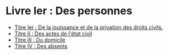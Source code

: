 # Livre Ier : Des personnes

- [Titre Ier : De la jouissance et de la privation des droits civils.](titre-ier)
- [Titre II : Des actes de l'état civil](titre-ii)
- [Titre III : Du domicile](titre-iii)
- [Titre IV : Des absents](titre-iv)
